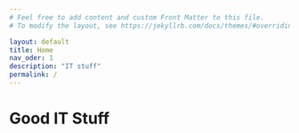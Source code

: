 ```yaml
---
# Feel free to add content and custom Front Matter to this file.
# To modify the layout, see https://jekyllrb.com/docs/themes/#overriding-theme-defaults

layout: default
title: Home
nav_oder: 1
description: "IT stuff"
permalink: / 
---
```


# Good IT Stuff
